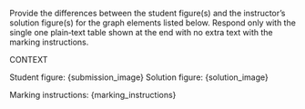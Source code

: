 Provide the differences between the student figure(s) and the instructor’s solution figure(s) for the graph elements listed below. Respond only with the single one plain‑text table shown at the end with no extra text with the marking instructions.

CONTEXT

Student figure: {submission_image}
Solution figure: {solution_image}

Marking instructions:
{marking_instructions}
